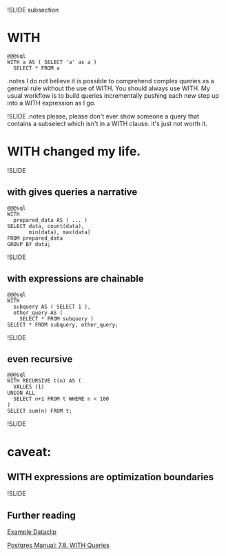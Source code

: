 !SLIDE subsection

# WITH
    @@@sql
    WITH a AS ( SELECT 'a' as a )
      SELECT * FROM a
.notes I do not believe it is possible to comprehend complex queries as a general rule without the use of WITH. You should always use WITH. My usual workflow is to build queries incrementally pushing each new step up into a WITH expression as I go.

!SLIDE
.notes please, please don't ever show someone a query that contains a subselect which isn't in a WITH clause. it's just not worth it.

# WITH changed my life.

!SLIDE
## with gives queries a narrative
    @@@sql
    WITH
      prepared_data AS ( ... )
    SELECT data, count(data), 
           min(data), max(data)
    FROM prepared_data
    GROUP BY data;

!SLIDE
## with expressions are chainable
    @@@sql
    WITH 
      subquery AS ( SELECT 1 ),
      other_query AS ( 
        SELECT * FROM subquery )
    SELECT * FROM subquery, other_query;

!SLIDE
## even recursive
    @@@sql
    WITH RECURSIVE t(n) AS (
      VALUES (1)
    UNION ALL
      SELECT n+1 FROM t WHERE n < 100
    )
    SELECT sum(n) FROM t;

!SLIDE

# caveat:
## WITH expressions are optimization boundaries

!SLIDE
## Further reading
[Example Dataclip](https://dataclips.heroku.com/efbiveiwdjrwrfpykhtomnehgkgn)

[Postgres Manual: 7.8. WITH Queries](http://www.postgresql.org/docs/9.2/static/queries-with.html)
